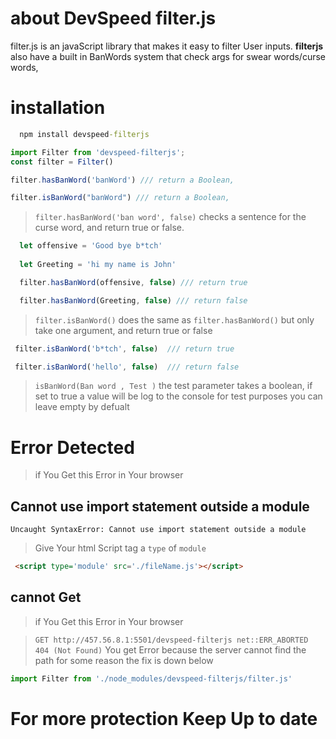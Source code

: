 # about DevSpeed filter.js 

filter.js is an javaScript library that makes it easy to filter User inputs. **filterjs** also  have a built in BanWords system that check args for swear words/curse words,

# installation

```cmd
  npm install devspeed-filterjs
```

```javaScript
import Filter from 'devspeed-filterjs';
const filter = Filter() 

filter.hasBanWord('banWord') /// return a Boolean,

filter.isBanWord("banWord") /// return a Boolean,
```

> `filter.hasBanWord('ban word', false)` checks a sentence for the curse word, and return true or false.

```javaScript
  let offensive = 'Good bye b*tch'
  
  let Greeting = 'hi my name is John'

  filter.hasBanWord(offensive, false) /// return true

  filter.hasBanWord(Greeting, false) /// return false

```

> `filter.isBanWord()` does the same as `filter.hasBanWord()` but only take one argument, and return true or false


```javaScript
 filter.isBanWord('b*tch', false)  /// return true

 filter.isBanWord('hello', false)  /// return false

```
> `isBanWord(Ban word , Test )` the test parameter takes a boolean, if set to true a value will be log to the console for test purposes you can leave empty by defualt


# Error Detected
> if You Get this Error in Your browser 

## Cannot use import statement outside a module

```
Uncaught SyntaxError: Cannot use import statement outside a module
```

> Give Your html Script tag a `type` of `module`


```html
 <script type='module' src='./fileName.js'></script>
```

## cannot Get


> if You Get this Error in Your browser 


> `GET http://457.56.8.1:5501/devspeed-filterjs net::ERR_ABORTED 404 (Not Found)` You get Error because the server cannot find the path for some reason the fix is down below

```javaScript
import Filter from './node_modules/devspeed-filterjs/filter.js'
```


# For more protection Keep Up to date


